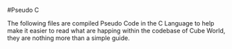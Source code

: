 #Pseudo C

The following files are compiled Pseudo Code in the C Language to help make it easier to read what are happing within the codebase of Cube World, they are nothing more than a simple guide.